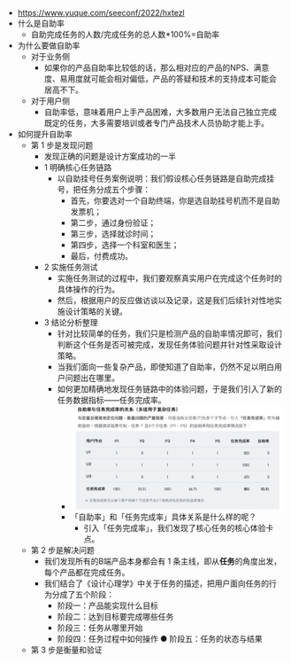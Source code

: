 - https://www.yuque.com/seeconf/2022/hxtezl
- 什么是自助率
	- 自助完成任务的人数/完成任务的总人数*100%=自助率
- 为什么要做自助率
	- 对于业务侧
		- 如果你的产品自助率比较低的话，那么相对应的产品的NPS、满意度、易用度就可能会相对偏低，产品的答疑和技术的支持成本可能会居高不下。
	- 对于用户侧
		- 自助率低，意味着用户上手产品困难，大多数用户无法自己独立完成既定的任务，大多需要培训或者专门产品技术人员协助才能上手。
- 如何提升自助率
	- 第 1 步是发现问题
		- 发现正确的问题是设计方案成功的一半
		- 1 明确核心任务链路
			- 以自助挂号任务案例说明：我们假设核心任务链路是自助完成挂号，把任务分成五个步骤：
				- 首先，你要选对一个自助终端，你是选自助挂号机而不是自助发票机；
				- 第二步，通过身份验证；
				- 第三步，选择就诊时间；
				- 第四步，选择一个科室和医生；
				- 最后，付费成功。
		- 2 实施任务测试
			- 实施任务测试的过程中，我们要观察真实用户在完成这个任务时的具体操作的行为。
			- 然后，根据用户的反应做访谈以及记录，这是我们后续针对性地实施设计策略的关键。
		- 3 结论分析整理
			- 针对比较简单的任务，我们只是检测产品的自助率情况即可，我们判断这个任务是否可被完成，发现任务体验问题并针对性采取设计策略。
			- 当我们面向一些复杂产品，即使知道了自助率，仍然不足以明白用户问题出在哪里。
			- 如何更加精确地发现任务链路中的体验问题，于是我们引入了新的任务数据指标——任务完成率。
				- ![image.png](../assets/image_1644741673310_0.png)
				- 「自助率」和「任务完成率」具体关系是什么样的呢？
					- 引入「任务完成率」，我们发现了核心任务的核心体验卡点。
	- 第 2 步是解决问题
		- 我们发现所有的B端产品本身都会有 1 条主线，即从**任务**的角度出发，每个产品都在完成任务。
		- 我们结合了《设计心理学》中关于任务的描述，把用户面向任务的行为分成了五个阶段：
			- 阶段一：产品能实现什么目标
			- 阶段二：达到目标要完成哪些任务
			- 阶段三：任务从哪里开始
			- 阶段四：任务过程中如何操作
			  ● 阶段五：任务的状态与结果
	- 第 3 步是衡量和验证